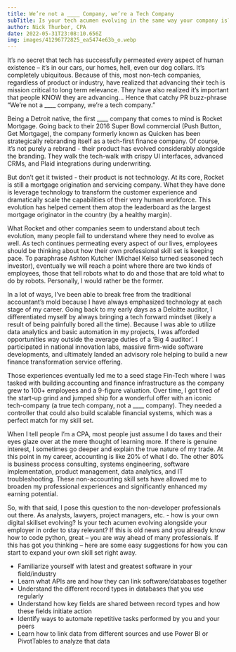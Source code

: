 ```yaml
---
title: We’re not a ____ Company, we’re a Tech Company
subTitle: Is your tech acumen evolving in the same way your company is?
author: Nick Thurber, CPA
date: 2022-05-31T23:08:10.656Z
img: images/41296772825_ea5474e63b_o.webp
---
```

It’s no secret that tech has successfully permeated every aspect of human existence – it’s in our cars, our homes, hell, even our dog collars. It’s completely ubiquitous. Because of this, most non-tech companies, regardless of product or industry, have realized that advancing their tech is mission critical to long term relevance. They have also realized it’s important that people KNOW they are advancing… Hence that catchy PR buzz-phrase “We’re not a \_\_\_\_ company, we’re a tech company.”

Being a Detroit native, the first \_\_\_\_ company that comes to mind is Rocket Mortgage. Going back to their 2016 Super Bowl commercial (Push Button, Get Mortgage), the company formerly known as Quicken has been strategically rebranding itself as a tech-first finance company. Of course, it’s not purely a rebrand - their product has evolved considerably alongside the branding. They walk the tech-walk with crispy UI interfaces, advanced CRMs, and Plaid integrations during underwriting.

But don’t get it twisted - their product is not technology. At its core, Rocket is still a mortgage origination and servicing company. What they have done is leverage technology to transform the customer experience and dramatically scale the capabilities of their very human workforce. This evolution has helped cement them atop the leaderboard as the largest mortgage originator in the country (by a healthy margin).

What Rocket and other companies seem to understand about tech evolution, many people fail to understand where they need to evolve as well. As tech continues permeating every aspect of our lives, employees should be thinking about how their own professional skill set is keeping pace. To paraphrase Ashton Kutcher (Michael Kelso turned seasoned tech investor), eventually we will reach a point where there are two kinds of employees, those that tell robots what to do and those that are told what to do by robots. Personally, I would rather be the former.

In a lot of ways, I’ve been able to break free from the traditional accountant’s mold because I have always emphasized technology at each stage of my career. Going back to my early days as a Deloitte auditor, I differentiated myself by always bringing a tech forward mindset (likely a result of being painfully bored all the time). Because I was able to utilize data analytics and basic automation in my projects, I was afforded opportunities way outside the average duties of a ‘Big 4 auditor’. I participated in national innovation labs, massive firm-wide software developments, and ultimately landed an advisory role helping to build a new finance transformation service offering.

Those experiences eventually led me to a seed stage Fin-Tech where I was tasked with building accounting and finance infrastructure as the company grew to 100+ employees and a 9-figure valuation. Over time, I got tired of the start-up grind and jumped ship for a wonderful offer with an iconic tech-company (a true tech company, not a \_\_\_\_ company). They needed a controller that could also build scalable financial systems, which was a perfect match for my skill set.

When I tell people I’m a CPA, most people just assume I do taxes and their eyes glaze over at the mere thought of learning more. If there is genuine interest, I sometimes go deeper and explain the true nature of my trade. At this point in my career, accounting is like 20% of what I do. The other 80% is business process consulting, systems engineering, software implementation, product management, data analytics, and IT troubleshooting. These non-accounting skill sets have allowed me to broaden my professional experiences and significantly enhanced my earning potential.

So, with that said, I pose this question to the non-developer professionals out there. As analysts, lawyers, project managers, etc. - how is your own digital skillset evolving? Is your tech acumen evolving alongside your employer in order to stay relevant? If this is old news and you already know how to code python, great – you are way ahead of many professionals. If this has got you thinking – here are some easy suggestions for how you can start to expand your own skill set right away.

* Familiarize yourself with latest and greatest software in your field/industry
* Learn what APIs are and how they can link software/databases together
* Understand the different record types in databases that you use regularly
* Understand how key fields are shared between record types and how these fields initiate action
* Identify ways to automate repetitive tasks performed by you and your peers
* Learn how to link data from different sources and use Power BI or PivotTables to analyze that data
